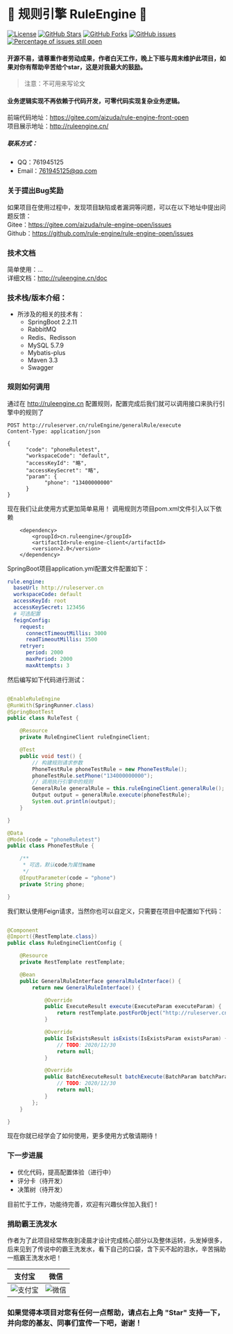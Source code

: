 # 📌 规则引擎 RuleEngine 📌

[![License](https://img.shields.io/badge/license-Apache%202-4EB1BA.svg)](https://www.apache.org/licenses/LICENSE-2.0.html)
[![GitHub Stars](https://img.shields.io/github/stars/dingqianwen/rule-engine-v2)](https://github.com/dingqianwen/rule-engine-v2/stargazers)
[![GitHub Forks](https://img.shields.io/github/forks/dingqianwen/rule-engine-v2)](https://github.com/dingqianwen/rule-engine-v2/fork)
[![GitHub issues](https://img.shields.io/github/issues/dingqianwen/rule-engine-v2.svg)](https://github.com/dingqianwen/rule-engine-v2/issues)
[![Percentage of issues still open](http://isitmaintained.com/badge/open/dingqianwen/rule-engine-v2.svg)](https://github.com/dingqianwen/rule-engine-v2/issues "Percentage of issues still open")

#### 开源不易，请尊重作者劳动成果，作者白天工作，晚上下班与周末维护此项目，如果对你有帮助辛苦给个star，这是对我最大的鼓励。

> 注意：不可用来写论文

#### 业务逻辑实现不再依赖于代码开发，可零代码实现复杂业务逻辑。

前端代码地址：https://gitee.com/aizuda/rule-engine-front-open  
项目展示地址：http://ruleengine.cn/

##### 联系方式：

- QQ：761945125
- Email：761945125@qq.com

### 关于提出Bug奖励

如果项目在使用过程中，发现项目缺陷或者漏洞等问题，可以在以下地址中提出问题反馈：  
Gitee：https://gitee.com/aizuda/rule-engine-open/issues  
Github：https://github.com/rule-engine/rule-engine-open/issues

### 技术文档

简单使用：...  
详细文档：http://ruleengine.cn/doc

### 技术栈/版本介绍：

- 所涉及的相关的技术有：
    - SpringBoot 2.2.11
    - RabbitMQ
    - Redis、Redisson
    - MySQL 5.7.9
    - Mybatis-plus
    - Maven 3.3
    - Swagger

### 规则如何调用

通过在 http://ruleengine.cn 配置规则，配置完成后我们就可以调用接口来执行引擎中的规则了

```
POST http://ruleserver.cn/ruleEngine/generalRule/execute
Content-Type: application/json

{
      "code": "phoneRuletest",
      "workspaceCode": "default",
      "accessKeyId": "略", 
      "accessKeySecret": "略",
      "param": {
            "phone": "13400000000"
      }
}
```

现在我们让此使用方式更加简单易用！ 调用规则方项目pom.xml文件引入以下依赖

```pom
    <dependency>
        <groupId>cn.ruleengine</groupId>
        <artifactId>rule-engine-client</artifactId>
        <version>2.0</version>
    </dependency>
```

SpringBoot项目application.yml配置文件配置如下：

```yml
rule.engine:
  baseUrl: http://ruleserver.cn
  workspaceCode: default
  accessKeyId: root
  accessKeySecret: 123456
  # 可选配置
  feignConfig:
    request:
      connectTimeoutMillis: 3000
      readTimeoutMillis: 3500
    retryer:
      period: 2000
      maxPeriod: 2000
      maxAttempts: 3
```

然后编写如下代码进行测试：

```java

@EnableRuleEngine
@RunWith(SpringRunner.class)
@SpringBootTest
public class RuleTest {

    @Resource
    private RuleEngineClient ruleEngineClient;

    @Test
    public void test() {
        // 构建规则请求参数
        PhoneTestRule phoneTestRule = new PhoneTestRule();
        phoneTestRule.setPhone("134000000000");
        // 调用执行引擎中的规则
        GeneralRule generalRule = this.ruleEngineClient.generalRule();
        Output output = generalRule.execute(phoneTestRule);
        System.out.println(output);
    }

}

@Data
@Model(code = "phoneRuletest")
public class PhoneTestRule {

    /**
     * 可选，默认code为属性name
     */
    @InputParameter(code = "phone")
    private String phone;

}
```

我们默认使用Feign请求，当然你也可以自定义，只需要在项目中配置如下代码：

```java

@Component
@Import({RestTemplate.class})
public class RuleEngineClientConfig {

    @Resource
    private RestTemplate restTemplate;

    @Bean
    public GeneralRuleInterface generalRuleInterface() {
        return new GeneralRuleInterface() {

            @Override
            public ExecuteResult execute(ExecuteParam executeParam) {
                return restTemplate.postForObject("http://ruleserver.cn/ruleEngine/generalRule/execute", executeParam, ExecuteResult.class);
            }

            @Override
            public IsExistsResult isExists(IsExistsParam existsParam) {
                // TODO: 2020/12/30  
                return null;
            }

            @Override
            public BatchExecuteResult batchExecute(BatchParam batchParam) {
                // TODO: 2020/12/30  
                return null;
            }
        };
    }

}
```

现在你就已经学会了如何使用，更多使用方式敬请期待！

### 下一步进展

- 优化代码，提高配置体验（进行中）
- 评分卡（待开发）
- 决策树（待开发）

目前忙于工作，功能待完善，欢迎有兴趣伙伴加入我们！

### 捐助霸王洗发水

作者为了此项目经常熬夜到凌晨才设计完成核心部分以及整体运转，头发掉很多，后来见到了传说中的霸王洗发水，看下自己的口袋，含下买不起的泪水，辛苦捐助一瓶霸王洗发水吧！

| 支付宝 |微信|
|---|---|
| ![支付宝](https://boot-rule.oss-cn-beijing.aliyuncs.com/%E6%94%AF%E4%BB%98%E5%AE%9D.png)| ![微信](https://boot-rule.oss-cn-beijing.aliyuncs.com/WechatIMG2.jpeg)|

### 如果觉得本项目对您有任何一点帮助，请点右上角 "Star" 支持一下， 并向您的基友、同事们宣传一下吧，谢谢！

